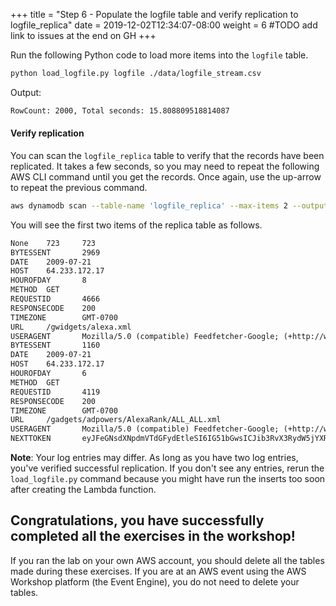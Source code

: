 +++
title = "Step 6 - Populate the logfile table and verify replication to logfile_replica"
date = 2019-12-02T12:34:07-08:00
weight = 6
#TODO add link to issues at the end on GH
+++


Run the following Python code to load more items into the `logfile` table.

```bash
python load_logfile.py logfile ./data/logfile_stream.csv
```
Output:
```txt
RowCount: 2000, Total seconds: 15.808809518814087
```

#### Verify replication

You can scan the `logfile_replica` table to verify that the records have been replicated. It takes a few seconds, so you may need to repeat the following AWS CLI command until you get the records. Once again, use the up-arrow to repeat the previous command.

```bash
aws dynamodb scan --table-name 'logfile_replica' --max-items 2 --output text
```
You will see the first two items of the replica table as follows.
```txt
None    723     723
BYTESSENT       2969
DATE    2009-07-21
HOST    64.233.172.17
HOUROFDAY       8
METHOD  GET
REQUESTID       4666
RESPONSECODE    200
TIMEZONE        GMT-0700
URL     /gwidgets/alexa.xml
USERAGENT       Mozilla/5.0 (compatible) Feedfetcher-Google; (+http://www.google.com/feedfetcher.html)
BYTESSENT       1160
DATE    2009-07-21
HOST    64.233.172.17
HOUROFDAY       6
METHOD  GET
REQUESTID       4119
RESPONSECODE    200
TIMEZONE        GMT-0700
URL     /gadgets/adpowers/AlexaRank/ALL_ALL.xml
USERAGENT       Mozilla/5.0 (compatible) Feedfetcher-Google; (+http://www.google.com/feedfetcher.html)
NEXTTOKEN       eyJFeGNsdXNpdmVTdGFydEtleSI6IG51bGwsICJib3RvX3RydW5jYXRlX2Ftb3VudCI6IDJ9
```
**Note**: Your log entries may differ. As long as you have two log entries, you've verified successful replication. If you don't see any entries, rerun the `load_logfile.py` command because you might have run the inserts too soon after creating the Lambda function.

## Congratulations, you have successfully completed all the exercises in the workshop!

If you ran the lab on your own AWS account, you should delete all the tables made during these exercises. If you are at an AWS event using the AWS Workshop platform (the Event Engine), you do not need to delete your tables.

